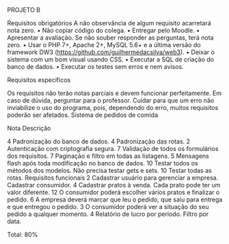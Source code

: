 PROJETO B

Requisitos obrigatórios
A não observância de algum requisito acarretará nota zero.
• Não copiar código do colega.
• Entregar pelo Moodle.
• Apresentar a avaliação. Se não souber responder as perguntas, terá nota zero.
• Usar o PHP 7+, Apache 2+, MySQL 5.6+ e a última versão do framework DW3
(https://github.com/guilhermedacsilva/web3).
• Deixar o sistema com um bom visual usando CSS.
• Executar a SQL de criação do banco de dados.
• Executar os testes sem erros e nem avisos.

Requisitos específicos

Os requisitos não terão notas parciais e devem funcionar perfeitamente. Em caso de dúvida, perguntar para o professor.
Cuidar para que um erro não inviabilize o uso do programa, pois, dependendo do erro, muitos requisitos poderão ser afetados.
Sistema de pedidos de comida

Nota Descrição

4 Padronização do banco de dados.
4 Padronização das rotas.
2 Autenticação com criptografia segura.
7 Validação de todos os formulários dos requisitos.
7 Paginação e filtro em todas as listagens.
5 Mensagens flash após toda modificação no banco de dados.
10 Testar todos os métodos dos modelos. Não precisa testar gets e sets.
10 Testar todas as rotas.
Requisitos funcionais
2 Cadastrar usuário para gerenciar a empresa. Cadastrar consumidor.
4 Cadastrar pratos à venda. Cada prato pode ter um valor diferente.
12 O consumidor poderá escolher vários pratos e finalizar o pedido.
6 A empresa deverá marcar que leu o pedido, que saiu para entrega e que entregou o pedido.
3 O consumidor poderá ver a situação do seu pedido a qualquer momento.
4 Relatório de lucro por período. Filtro por data.

Total: 80%
